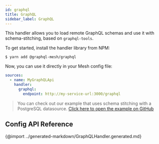 ```yaml
---
id: graphql
title: GraphQL
sidebar_label: GraphQL
---
```


This handler allows you to load remote GraphQL schemas and use it with schema-stitching, based on `graphql-tools`.

To get started, install the handler library from NPM:

```
$ yarn add @graphql-mesh/graphql
```

Now, you can use it directly in your Mesh config file:

```yml
sources:
  - name: MyGraphQLApi
    handler:
      graphql:
        endpoint: http://my-service-url:3000/graphql
```

> You can check out our example that uses schema stitching with a PostgreSQL datasource.
[Click here to open the example on GitHub](https://github.com/Urigo/graphql-mesh/tree/master/examples/postgres-geodb)

## Config API Reference

{@import ../generated-markdown/GraphQLHandler.generated.md}

